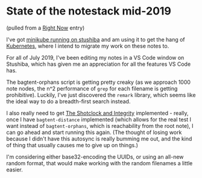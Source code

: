 # State of the notestack mid-2019

(pulled from a [Right Now](41218b84-cd08-48a5-b91a-865e8b90c46a.md) entry)

I've got [minikube running on stushiba](fe1645de-c2fc-4836-a338-eafae0c7e0af.md) and am using it to get the hang of [Kubernetes](f7ab56ca-06db-4c96-808f-4d0b0ee47819.md), where I intend to migrate my work on these notes to.

For all of July 2019, I've been editing my notes in a VS Code window on Stushiba, which has given me an appreciation for all the features VS Code has.

The bagtent-orphans script is getting pretty creaky (as we approach 1000 note nodes, the n^2 performance of `grep` for each filename is getting prohibitive). Luckily, I've just discovered the `remark` library, which seems like the ideal way to do a breadth-first search instead.

I also really need to get [The Shotclock and Integrity](df25aada-7f8c-420c-97bc-51366556b6be.md) implemented - really, once I have `bagtent-distance` implemented (which allows for the real test I want instead of `bagtent-orphans`, which is reachability from the root note), I can go ahead and start running this again. (The thought of losing work because I didn't have this autosync is really bumming me out, and the kind of thing that usually causes me to give up on things.)

I'm considering either base32-encoding the UUIDs, or using an all-new random format, that would make working with the random filenames a little easier.
